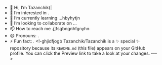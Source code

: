 - 👋 Hi, I’m Tazanchik)|
- 👀 I’m interested in .
- 🌱 I’m currently learning ...hbyhytjn
- 💞️ I’m looking to collaborate on ...
- 📫 How to reach me .j]fsgbngnhfgnyhn
- 😄 Pronouns: .
- ⚡ Fun fact: .
<!-ghjidfjogb
Tazanchik/Tazanchik is a ✨ special ✨ repository because its `README.md` (this file) appears on your GitHub profile.
You can click the Preview link to take a look at your changes.
--->
